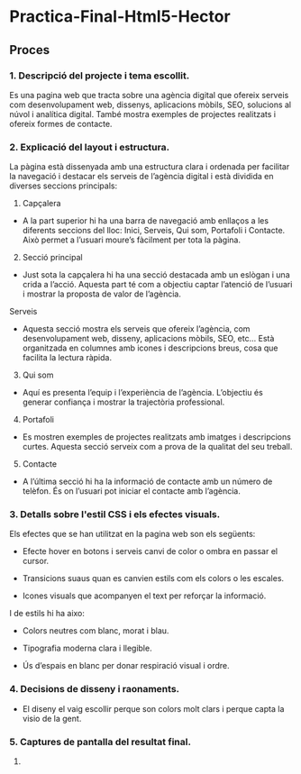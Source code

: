 # Practica-Final-Html5-Hector

## Proces

### 1. Descripció del projecte i tema escollit.
Es una pagina web que tracta sobre una agència digital que ofereix serveis com desenvolupament web, dissenys, aplicacions mòbils, SEO, solucions al núvol i analítica digital. També mostra exemples de projectes realitzats i ofereix formes de contacte.

### 2. Explicació del layout i estructura.
La pàgina està dissenyada amb una estructura clara i ordenada per facilitar la navegació i destacar els serveis de l’agència digital i està dividida en diverses seccions principals:

1. Capçalera
- A la part superior hi ha una barra de navegació amb enllaços a les diferents seccions del lloc: Inici, Serveis, Qui som, Portafoli i Contacte. Això permet a l’usuari moure’s fàcilment per tota la pàgina.

2. Secció principal 
- Just sota la capçalera hi ha una secció destacada amb un eslògan i una crida a l’acció. Aquesta part té com a objectiu captar l’atenció de l’usuari i mostrar la proposta de valor de l’agència.

Serveis
- Aquesta secció mostra els serveis que ofereix l’agència, com desenvolupament web, disseny, aplicacions mòbils, SEO, etc... Està organitzada en columnes amb icones i descripcions breus, cosa que facilita la lectura ràpida.

3. Qui som
- Aquí es presenta l’equip i l’experiència de l’agència. L’objectiu és generar confiança i mostrar la trajectòria professional.

4. Portafoli
- Es mostren exemples de projectes realitzats amb imatges i descripcions curtes. Aquesta secció serveix com a prova de la qualitat del seu treball.

5. Contacte
- A l’última secció hi ha la informació de contacte amb un número de telèfon. És on l’usuari pot iniciar el contacte amb l’agència.


### 3. Detalls sobre l'estil CSS i els efectes visuals.
Els efectes que se han utilitzat en la pagina web son els següents:

- Efecte hover en botons i serveis canvi de color o ombra en passar el cursor.

- Transicions suaus quan es canvien estils com els colors o les escales.

- Icones visuals que acompanyen el text per reforçar la informació.


I de estils hi ha aixo:

- Colors neutres com blanc, morat i blau.

- Tipografia moderna clara i llegible.

- Ús d’espais en blanc per donar respiració visual i ordre.

### 4. Decisions de disseny i raonaments.
- El diseny el vaig escollir perque son colors molt clars i perque capta la visio de la gent.

### 5. Captures de pantalla del resultat final.
1. 
